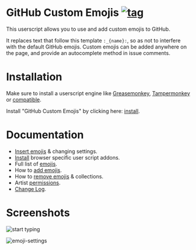 # GitHub Custom Emojis [![tag](https://img.shields.io/github/tag/StylishThemes/GitHub-Custom-Emojis.svg)](https://github.com/StylishThemes/GitHub-Custom-Emojis/tags)

This userscript allows you to use and add custom emojis to GitHub.

It replaces text that follow this template `:_{name}:`, so as not to interfere with the default GitHub emojis. Custom emojis can be added anywhere on the page, and provide an autocomplete method in issue comments.

# Installation

Make sure to install a userscript engine like [Greasemonkey](https://addons.mozilla.org/en-US/firefox/addon/greasemonkey/), [Tampermonkey](https://chrome.google.com/webstore/detail/tampermonkey/dhdgffkkebhmkfjojejmpbldmpobfkfo) or [compatible](https://github.com/StylishThemes/GitHub-Custom-Emojis/wiki/Install).

Install "GitHub Custom Emojis" by clicking here: [install](https://raw.githubusercontent.com/StylishThemes/GitHub-Custom-Emojis/master/github-custom-emojis.user.js).

# Documentation

* [Insert emojis](https://github.com/StylishThemes/GitHub-Custom-Emojis/wiki) & changing settings.
* [Install](https://github.com/StylishThemes/GitHub-Custom-Emojis/wiki/Install) browser specific user script addons.
* Full list of [emojis](https://github.com/StylishThemes/GitHub-Custom-Emojis/wiki/Emojis).
* How to [add emojis](https://github.com/StylishThemes/GitHub-Custom-Emojis/wiki/Add-Emojis).
* How to [remove emojis](https://github.com/StylishThemes/GitHub-Custom-Emojis/wiki/Remove-Emojis) & collections.
* Artist [permissions](https://github.com/StylishThemes/GitHub-Custom-Emojis/wiki/Permissions).
* [Change Log](https://github.com/StylishThemes/GitHub-Custom-Emojis/wiki/Log).

# Screenshots

![start typing](https://cloud.githubusercontent.com/assets/136959/13545878/262057ba-e260-11e5-864c-377d63f2065a.gif)

![emoji-settings](https://cloud.githubusercontent.com/assets/136959/13548428/ca089004-e2b5-11e5-8718-61343908bf15.png)
